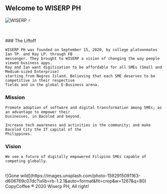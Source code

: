 ## Welcome to WISERP PH 
![WISERP](https://avatars2.githubusercontent.com/u/40729378?s=120&v=4) `!`

<br/>
<br/>
### The Liftoff 

```
WISERP PH was founded on September 15, 2020, by college platoonmates Ian TP. and Ray LP. through FB 
messenger. They brought to WISERP a vision of changing the way people viewed business apps.
Ray and Ian want digitization to be affordable for all SMEs (Small and Medium-sized Enterprise) 
starting from Negros Island. Believing that each SME deserves to be competitive in their respective
fields and in the global E-Business arena.
```

### Mission

```
Promote adoption of software and digital transformation among SMEs; as an advantage to empower their 
businesses, in Bacolod and beyond.
```

```
Increase tech awareness and activities in the community; and make Bacolod City the IT capital of the
Philippines.
```


### Vision 

```
We see a future of digitally empowered Filipino SMEs capable of competing globally. 
```


<br/>
![Gone wild](https://images.unsplash.com/photo-1592915091163-d606769c07dc?ixlib=rb-1.2.1&auto=format&fit=crop&w=1267&q=80)


<br/>
CopyCoffee ® 2020 Wiserp PH, All right!
